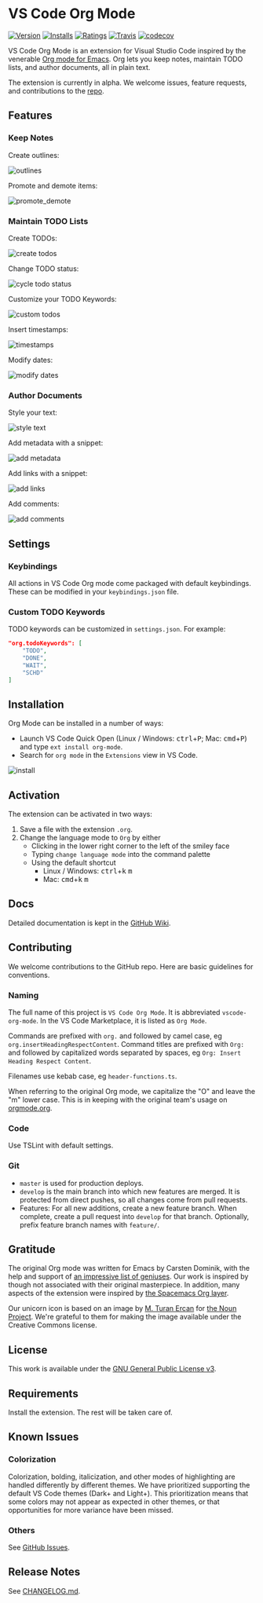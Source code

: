 # VS Code Org Mode
[![Version](https://vsmarketplacebadge.apphb.com/version/tootone.org-mode.svg)](https://marketplace.visualstudio.com/items?itemName=tootone.org-mode)
[![Installs](https://vsmarketplacebadge.apphb.com/installs/tootone.org-mode.svg)](https://marketplace.visualstudio.com/items?itemName=tootone.org-mode)
[![Ratings](https://vsmarketplacebadge.apphb.com/rating/tootone.org-mode.svg)](https://marketplace.visualstudio.com/items?itemName=tootone.org-mode)
[![Travis](https://img.shields.io/travis/com/vscode-org-mode/vscode-org-mode.svg)](https://travis-ci.com/vscode-org-mode/vscode-org-mode)
[![codecov](https://codecov.io/gh/vscode-org-mode/vscode-org-mode/branch/master/graph/badge.svg)](https://codecov.io/gh/vscode-org-mode/vscode-org-mode)

VS Code Org Mode is an extension for Visual Studio Code inspired by the venerable [Org mode for Emacs](http://orgmode.org/). Org lets you keep notes, maintain TODO lists, and author documents, all in plain text.

The extension is currently in alpha. We welcome issues, feature requests, and contributions to the [repo](https://github.com/jsonreeder/vscode-org-mode).

## Features

### Keep Notes

Create outlines:

![outlines](img/screenshots/01_outlines.gif)

Promote and demote items:

![promote_demote](img/screenshots/02_promote_demote.gif)

### Maintain TODO Lists

Create TODOs:

![create todos](img/screenshots/03_create_todos.gif)

Change TODO status:

![cycle todo status](img/screenshots/04_cycle_todo_status.gif)

Customize your TODO Keywords:

![custom todos](img/screenshots/05_customize_todo_keywords.gif)

Insert timestamps:

![timestamps](img/screenshots/06_insert_timestamps.gif)

Modify dates:

![modify dates](img/screenshots/07_modify_dates.gif)

### Author Documents

Style your text:

![style text](img/screenshots/08_style_text.gif)

Add metadata with a snippet:

![add metadata](img/screenshots/09_add_metadata.gif)

Add links with a snippet:

![add links](img/screenshots/10_add_links.gif)

Add comments:

![add comments](img/screenshots/11_add_comments.gif)

## Settings

### Keybindings

All actions in VS Code Org mode come packaged with default keybindings. These can be modified in your `keybindings.json` file.

### Custom TODO Keywords

TODO keywords can be customized in `settings.json`. For example:
```json
"org.todoKeywords": [
    "TODO",
    "DONE",
    "WAIT",
    "SCHD"
]
```

## Installation

Org Mode can be installed in a number of ways:
  - Launch VS Code Quick Open (Linux / Windows: <kbd>ctrl</kbd>+<kbd>P</kbd>; Mac: <kbd>cmd</kbd>+<kbd>P</kbd>) and type `ext install org-mode`.
  - Search for `org mode` in the `Extensions` view in VS Code.

![install](img/screenshots/14_install.gif)

## Activation

The extension can be activated in two ways:
1. Save a file with the extension `.org`.
2. Change the language mode to `Org` by either
    - Clicking in the lower right corner to the left of the smiley face
    - Typing `change language mode` into the command palette
    - Using the default shortcut
        - Linux / Windows: <kbd>ctrl</kbd>+<kbd>k</kbd> <kbd>m</kbd>
        - Mac: <kbd>cmd</kbd>+<kbd>k</kbd> <kbd>m</kbd>

## Docs

Detailed documentation is kept in the [GitHub Wiki](https://github.com/jsonreeder/vscode-org-mode/wiki).

## Contributing

We welcome contributions to the GitHub repo. Here are basic guidelines for conventions.

### Naming

The full name of this project is `VS Code Org Mode`. It is abbreviated `vscode-org-mode`. In the VS Code Marketplace, it is listed as `Org Mode`.

Commands are prefixed with `org.` and followed by camel case, eg `org.insertHeadingRespectContent`. Command titles are prefixed with `Org: ` and followed by capitalized words separated by spaces, eg `Org: Insert Heading Respect Content`.

Filenames use kebab case, eg `header-functions.ts`.

When referring to the original Org mode, we capitalize the "O" and leave the "m" lower case. This is in keeping with the original team's usage on [orgmode.org](http://orgmode.org/).

### Code

Use TSLint with default settings.

### Git

- `master` is used for production deploys.
- `develop` is the main branch into which new features are merged. It is protected from direct pushes, so all changes come from pull requests.
- Features: For all new additions, create a new feature branch. When complete, create a pull request into `develop` for that branch. Optionally, prefix feature branch names with `feature/`.

## Gratitude

The original Org mode was written for Emacs by Carsten Dominik, with the help and support of [an impressive list of geniuses](http://orgmode.org/org.html#History-and-Acknowledgments). Our work is inspired by though not associated with their original masterpiece. In addition, many aspects of the extension were inspired by [the Spacemacs Org layer](https://github.com/syl20bnr/spacemacs/tree/master/layers/%2Bemacs/org).

Our unicorn icon is based on an image by [M. Turan Ercan](https://thenounproject.com/mte/) for [the Noun Project](https://thenounproject.com/). We're grateful to them for making the image available under the Creative Commons license.

## License

This work is available under the [GNU General Public License v3](https://www.gnu.org/licenses/gpl-3.0.en.html).

## Requirements

Install the extension. The rest will be taken care of.

## Known Issues

### Colorization

Colorization, bolding, italicization, and other modes of highlighting are handled differently by different themes. We have prioritized supporting the default VS Code themes (Dark+ and Light+). This prioritization means that some colors may not appear as expected in other themes, or that opportunities for more variance have been missed.

### Others

See [GitHub Issues](https://github.com/jsonreeder/vscode-org-mode/issues).

## Release Notes

See [CHANGELOG.md](https://github.com/jsonreeder/vscode-org-mode/blob/develop/CHANGELOG.md).
